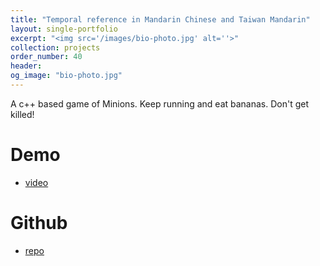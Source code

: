```yaml
---
title: "Temporal reference in Mandarin Chinese and Taiwan Mandarin"
layout: single-portfolio
excerpt: "<img src='/images/bio-photo.jpg' alt=''>"
collection: projects
order_number: 40
header:
og_image: "bio-photo.jpg"
---
```


A c++ based game of Minions. Keep running and eat bananas. Don't get killed!

Demo 
======
* [video](https://www.youtube.com/watch?v=5ZsmPJ2sm04&fbclid=IwAR0dP_NIaNfAYmW3wBxJhcEWSS3uVGnSsG4pbj3z9qTsjU4pa9ef_fZ0P44)

Github
=====
* [repo](https://github.com/evamo0508/minions_game)